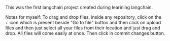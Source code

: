 This was the first langchain project created during learining langchain.


Notes for myself: To drag and drop files, inside any repository, click on the + icon which is present beside "Go to file" button and then click on upload files and then just select all your files from their location and just drag and drop. All files will come easily at once. Then click in commit changes button.




